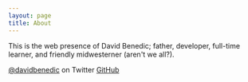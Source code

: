 ```yaml
---
layout: page
title: About
---
```


This is the web presence of David Benedic; father, developer, full-time learner, and friendly midwesterner (aren't we all?).

[@davidbenedic](https://twitter.com/davidbenedic) on Twitter
[GitHub](https://github.com/daveyb/)
